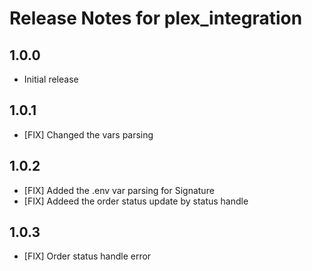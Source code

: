 # Release Notes for plex_integration

## 1.0.0
- Initial release

## 1.0.1
- [FIX] Changed the vars parsing

## 1.0.2
- [FIX] Added the .env var parsing for Signature
- [FIX] Addeed the order status update by status handle

## 1.0.3
- [FIX] Order status handle error